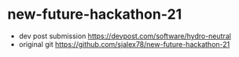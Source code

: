 # new-future-hackathon-21

- dev post submission https://devpost.com/software/hydro-neutral
- original git https://github.com/sjalex78/new-future-hackathon-21

